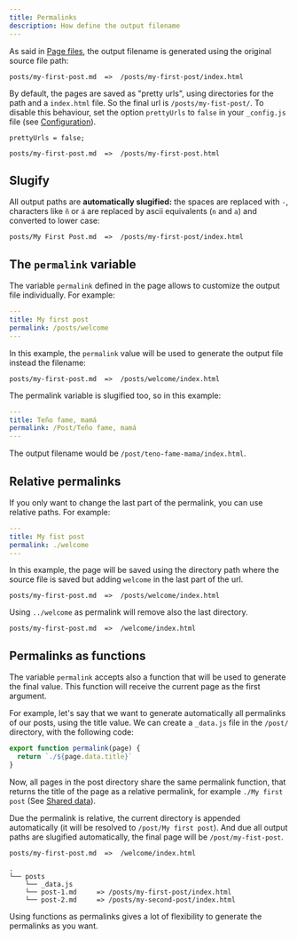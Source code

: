 ```yaml
---
title: Permalinks
description: How define the output filename
---
```


As said in [Page files](/creating-pages/page-files), the output filename is generated using the original source file path:

```
posts/my-first-post.md  =>  /posts/my-first-post/index.html
```

By default, the pages are saved as "pretty urls", using directories for the path and a `index.html` file. So the final url is `/posts/my-fist-post/`. To disable this behaviour, set the option `prettyUrls` to `false` in your `_config.js` file (see [Configuration](/getting-started/config-file/)).

```
prettyUrls = false;

posts/my-first-post.md  =>  /posts/my-first-post.html
```

## Slugify

All output paths are **automatically slugified:** the spaces are replaced with `-`, characters like `ñ` or `á` are replaced by ascii equivalents (`n` and `a`) and converted to lower case:

```
posts/My First Post.md  =>  /posts/my-first-post/index.html
```

## The `permalink` variable

The variable `permalink` defined in the page allows to customize the output file individually. For example:

```yml
---
title: My first post
permalink: /posts/welcome
---
```

In this example, the `permalink` value will be used to generate the output file instead the filename:

```
posts/my-first-post.md  =>  /posts/welcome/index.html
```

The permalink variable is slugified too, so in this example:

```yml
---
title: Teño fame, mamá
permalink: /Post/Teño fame, mamá
---
```

The output filename would be `/post/teno-fame-mama/index.html`.

## Relative permalinks

If you only want to change the last part of the permalink, you can use relative paths. For example:

```yml
---
title: My fist post
permalink: ./welcome
---
```

In this example, the page will be saved using the directory path where the source file is saved but adding `welcome` in the last part of the url. 

```
posts/my-first-post.md  =>  /posts/welcome/index.html
```

Using `../welcome` as permalink will remove also the last directory.

```
posts/my-first-post.md  =>  /welcome/index.html
```

## Permalinks as functions

The variable `permalink` accepts also a function that will be used to generate the final value. This function will receive the current page as the first argument.

For example, let's say that we want to generate automatically all permalinks of our posts, using the title value. We can create a `_data.js` file in the `/post/` directory, with the following code:

```js
export function permalink(page) {
  return `./${page.data.title}`
}
```

Now, all pages in the post directory share the same permalink function, that returns the title of the page as a relative permalink, for example `./My first post` (See [Shared data](/creating-pages/shared-data/)).

Due the permalink is relative, the current directory is appended automatically (it will be resolved to `/post/My first post`). And due all output paths are slugified automatically, the final page will be `/post/my-fist-post`.

```
posts/my-first-post.md  =>  /welcome/index.html
```

```
.
└── posts
    └── _data.js
    └── post-1.md     => /posts/my-first-post/index.html
    └── post-2.md     => /posts/my-second-post/index.html
```

Using functions as permalinks gives a lot of flexibility to generate the permalinks as you want.